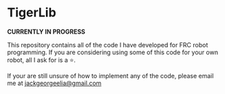 # TigerLib

**CURRENTLY IN PROGRESS**

This repository contains all of the code I have developed for FRC robot programming. If you are considering using some of this code for your own robot, all I ask for is a ⭐.

If your are still unsure of how to implement any of the code, please email me at [jackgeorgeelia@gmail.com](mailto:jackgeorgeelia@gmail.com)

